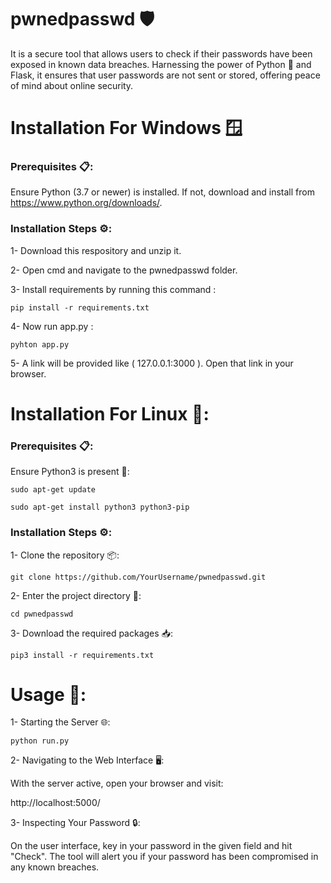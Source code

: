 # pwnedpasswd 🛡️

It is a secure tool that allows users to check if their passwords have been exposed in known data breaches. Harnessing the power of Python 🐍 and Flask, it ensures that user passwords are not sent or stored, offering peace of mind about online security.


# Installation For Windows 🪟


### Prerequisites 📋:

Ensure Python (3.7 or newer) is installed. If not, download and install from https://www.python.org/downloads/.

### Installation Steps ⚙️:

1- Download this respository and unzip it.

2- Open cmd and navigate to the pwnedpasswd folder.

3- Install requirements by running this command :

    pip install -r requirements.txt
    
4- Now run app.py :

    pyhton app.py

5- A link will be provided like ( 127.0.0.1:3000 ). Open that link in your browser.

# Installation For Linux 🐧:

### Prerequisites 📋:

Ensure Python3 is present 🐍:

    sudo apt-get update

    sudo apt-get install python3 python3-pip

### Installation Steps ⚙️:

1- Clone the repository 📦:

    git clone https://github.com/YourUsername/pwnedpasswd.git

2- Enter the project directory 📁:

    cd pwnedpasswd

3- Download the required packages 📥:

    pip3 install -r requirements.txt


# Usage 🚀:

1- Starting the Server 🌐:

    python run.py

2- Navigating to the Web Interface 🖥️:

   With the server active, open your browser and visit:

   http://localhost:5000/

3- Inspecting Your Password 🔒:

On the user interface, key in your password in the given field and hit "Check".
The tool will alert you if your password has been compromised in any known breaches.


